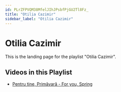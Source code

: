 ```yaml
---
id: PLrZFPVQM38MfelJIhJPsbfPjGU2Tl8Fz_
title: "Otilia Cazimir"
sidebar_label: "Otilia Cazimir"
---
```


# Otilia Cazimir

This is the landing page for the playlist "Otilia Cazimir".

## Videos in this Playlist

- [Pentru tine, Primăvară - For you, Spring](v_xAjXULLK8.md)

